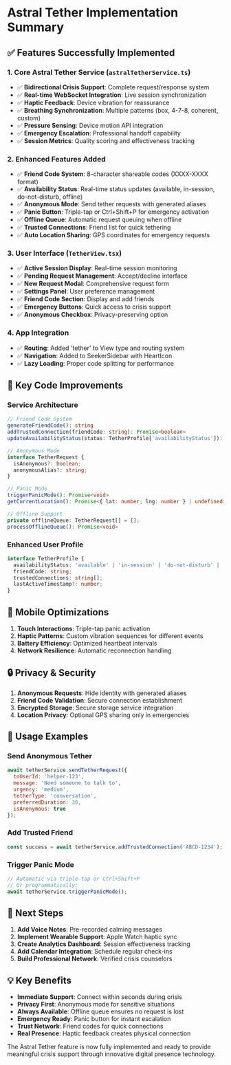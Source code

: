 # Astral Tether Implementation Summary

## ✅ Features Successfully Implemented

### 1. **Core Astral Tether Service** (`astralTetherService.ts`)
- ✅ **Bidirectional Crisis Support**: Complete request/response system
- ✅ **Real-time WebSocket Integration**: Live session synchronization  
- ✅ **Haptic Feedback**: Device vibration for reassurance
- ✅ **Breathing Synchronization**: Multiple patterns (box, 4-7-8, coherent, custom)
- ✅ **Pressure Sensing**: Device motion API integration
- ✅ **Emergency Escalation**: Professional handoff capability
- ✅ **Session Metrics**: Quality scoring and effectiveness tracking

### 2. **Enhanced Features Added**
- ✅ **Friend Code System**: 8-character shareable codes (XXXX-XXXX format)
- ✅ **Availability Status**: Real-time status updates (available, in-session, do-not-disturb, offline)
- ✅ **Anonymous Mode**: Send tether requests with generated aliases
- ✅ **Panic Button**: Triple-tap or Ctrl+Shift+P for emergency activation
- ✅ **Offline Queue**: Automatic request queuing when offline
- ✅ **Trusted Connections**: Friend list for quick tethering
- ✅ **Auto Location Sharing**: GPS coordinates for emergency requests

### 3. **User Interface** (`TetherView.tsx`)
- ✅ **Active Session Display**: Real-time session monitoring
- ✅ **Pending Request Management**: Accept/decline interface
- ✅ **New Request Modal**: Comprehensive request form
- ✅ **Settings Panel**: User preference management
- ✅ **Friend Code Section**: Display and add friends
- ✅ **Emergency Buttons**: Quick access to crisis support
- ✅ **Anonymous Checkbox**: Privacy-preserving option

### 4. **App Integration**
- ✅ **Routing**: Added 'tether' to View type and routing system
- ✅ **Navigation**: Added to SeekerSidebar with HeartIcon
- ✅ **Lazy Loading**: Proper code splitting for performance

## 🔧 Key Code Improvements

### Service Architecture
```typescript
// Friend Code System
generateFriendCode(): string
addTrustedConnection(friendCode: string): Promise<boolean>
updateAvailabilityStatus(status: TetherProfile['availabilityStatus']): Promise<void>

// Anonymous Mode
interface TetherRequest {
  isAnonymous?: boolean;
  anonymousAlias?: string;
}

// Panic Mode
triggerPanicMode(): Promise<void>
getCurrentLocation(): Promise<{ lat: number; lng: number } | undefined>

// Offline Support
private offlineQueue: TetherRequest[] = [];
processOfflineQueue(): Promise<void>
```

### Enhanced User Profile
```typescript
interface TetherProfile {
  availabilityStatus: 'available' | 'in-session' | 'do-not-disturb' | 'offline';
  friendCode: string;
  trustedConnections: string[];
  lastActiveTimestamp?: number;
}
```

## 📱 Mobile Optimizations

1. **Touch Interactions**: Triple-tap panic activation
2. **Haptic Patterns**: Custom vibration sequences for different events
3. **Battery Efficiency**: Optimized heartbeat intervals
4. **Network Resilience**: Automatic reconnection handling

## 🔒 Privacy & Security

1. **Anonymous Requests**: Hide identity with generated aliases
2. **Friend Code Validation**: Secure connection establishment
3. **Encrypted Storage**: Secure storage service integration
4. **Location Privacy**: Optional GPS sharing only in emergencies

## 🚀 Usage Examples

### Send Anonymous Tether
```javascript
await tetherService.sendTetherRequest({
  toUserId: 'helper-123',
  message: 'Need someone to talk to',
  urgency: 'medium',
  tetherType: 'conversation',
  preferredDuration: 30,
  isAnonymous: true
});
```

### Add Trusted Friend
```javascript
const success = await tetherService.addTrustedConnection('ABCD-1234');
```

### Trigger Panic Mode
```javascript
// Automatic via triple-tap or Ctrl+Shift+P
// Or programmatically:
await tetherService.triggerPanicMode();
```

## 🎯 Next Steps

1. **Add Voice Notes**: Pre-recorded calming messages
2. **Implement Wearable Support**: Apple Watch haptic sync
3. **Create Analytics Dashboard**: Session effectiveness tracking
4. **Add Calendar Integration**: Schedule regular check-ins
5. **Build Professional Network**: Verified crisis counselors

## 💡 Key Benefits

- **Immediate Support**: Connect within seconds during crisis
- **Privacy First**: Anonymous mode for sensitive situations
- **Always Available**: Offline queue ensures no request is lost
- **Emergency Ready**: Panic button for instant escalation
- **Trust Network**: Friend codes for quick connections
- **Real Presence**: Haptic feedback creates physical connection

The Astral Tether feature is now fully implemented and ready to provide meaningful crisis support through innovative digital presence technology.
